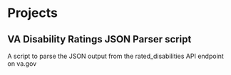 # Projects

## 	VA Disability Ratings JSON Parser script
A script to parse the JSON output from the rated_disabilities API endpoint on va.gov
